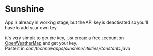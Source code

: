 # Sunshine
App is already in working stage, but the API key is deactivated so you'll have to add your own key. 
<br>
<br>
It's very simple to get the key, just create a free account on [OpenWeatherMap](https://openweathermap.org/) and get your key.
<br>
Paste it in _com/technowapps/sunshine/utilities/Constants.java_ 
